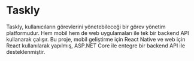 # Taskly
Taskly, kullanıcıların görevlerini yönetebileceği bir görev yönetim platformudur. Hem mobil hem de web uygulamaları ile tek bir backend API kullanarak çalışır. Bu proje, mobil geliştirme için React Native ve web için React kullanılarak yapılmış, ASP.NET Core ile entegre bir backend API ile desteklenmiştir.

